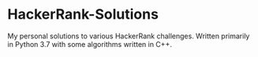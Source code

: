 # HackerRank-Solutions
My personal solutions to various HackerRank challenges. Written primarily in Python 3.7 with some algorithms written in C++.
